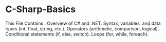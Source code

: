 # C-Sharp-Basics
This File Contains : Overview of C# and .NET. Syntax, variables, and data types (int, float, string, etc.). Operators (arithmetic, comparison, logical). Conditional statements (if, else, switch). Loops (for, while, foreach).
